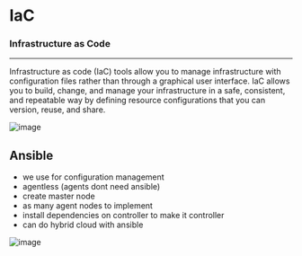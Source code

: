 # IaC
### Infrastructure as Code
---
Infrastructure as code (IaC) tools allow you to manage infrastructure with configuration files rather than through a graphical user interface. IaC allows you to build, change, and manage your infrastructure in a safe, consistent, and repeatable way by defining resource configurations that you can version, reuse, and share.

![image](https://user-images.githubusercontent.com/110176257/189355743-655a01ac-a3d0-4e32-819e-b4c047f73523.png)


## Ansible
- we use for configuration management
- agentless (agents dont need ansible)
- create master node
- as many agent nodes to implement
- install dependencies on controller to make it controller
- can do hybrid cloud with ansible 


![image](https://user-images.githubusercontent.com/110176257/188832504-92b26bad-ba8a-480a-ac56-1819210c6514.png)
